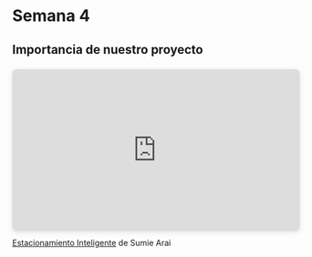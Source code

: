 # Semana 4
## Importancia de nuestro proyecto


<div style="position: relative; width: 100%; height: 0; padding-top: 56.2500%;
 padding-bottom: 0; box-shadow: 0 2px 8px 0 rgba(63,69,81,0.16); margin-top: 1.6em; margin-bottom: 0.9em; overflow: hidden;
 border-radius: 8px; will-change: transform;">
  <iframe loading="lazy" style="position: absolute; width: 100%; height: 100%; top: 0; left: 0; border: none; padding: 0;margin: 0;"
    src="https://www.canva.com/design/DAGz8D9DyIs/GpQ3oXZuFMjIZf6-2DFEzw/view?embed" allowfullscreen="allowfullscreen" allow="fullscreen">
  </iframe>
</div>
<a href="https:&#x2F;&#x2F;www.canva.com&#x2F;design&#x2F;DAGz8D9DyIs&#x2F;GpQ3oXZuFMjIZf6-2DFEzw&#x2F;view?utm_content=DAGz8D9DyIs&amp;utm_campaign=designshare&amp;utm_medium=embeds&amp;utm_source=link" target="_blank" rel="noopener">Estacionamiento Inteligente</a> de Sumie Arai